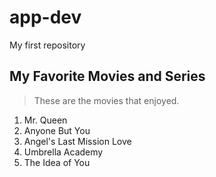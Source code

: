 # app-dev
My first repository
## My Favorite Movies and Series
> These are the movies that enjoyed.
1. Mr. Queen
2. Anyone But You
3. Angel's Last Mission Love
4. Umbrella Academy
5. The Idea of You
